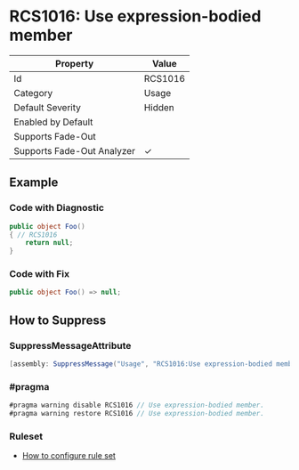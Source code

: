 # RCS1016: Use expression\-bodied member

| Property | Value |
| -------- | ----- |
| Id | RCS1016 |
| Category | Usage |
| Default Severity | Hidden |
| Enabled by Default |  |
| Supports Fade\-Out |  |
| Supports Fade\-Out Analyzer | &#x2713; |

## Example

### Code with Diagnostic

```csharp
public object Foo()
{ // RCS1016
    return null;
}
```

### Code with Fix

```csharp
public object Foo() => null;
```

## How to Suppress

### SuppressMessageAttribute

```csharp
[assembly: SuppressMessage("Usage", "RCS1016:Use expression-bodied member.", Justification = "<Pending>")]
```

### \#pragma

```csharp
#pragma warning disable RCS1016 // Use expression-bodied member.
#pragma warning restore RCS1016 // Use expression-bodied member.
```

### Ruleset

* [How to configure rule set](../HowToConfigureAnalyzers.md)
